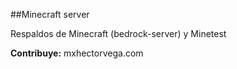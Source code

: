 ##Minecraft server

Respaldos de Minecraft (bedrock-server) y Minetest

**Contribuye:** mxhectorvega.com
